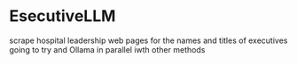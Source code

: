 # EsecutiveLLM
scrape hospital leadership web pages for the names and titles of executives
going to try and Ollama in parallel iwth other methods
